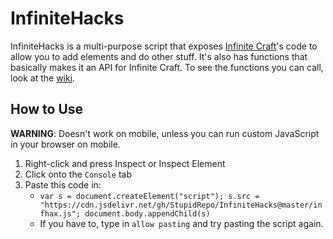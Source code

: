 # InfiniteHacks
InfiniteHacks is a multi-purpose script that exposes [Infinite Craft][ic]'s code to allow you to add elements and do other stuff. It's also has functions that basically makes it an API for Infinite Craft.
To see the functions you can call, look at the [wiki][w].
## How to Use
**WARNING**: Doesn't work on mobile, unless you can run custom JavaScript in your browser on mobile.
1. Right-click and press Inspect or Inspect Element
2. Click onto the `Console` tab
3. Paste this code in:
   - `var s = document.createElement("script"); s.src = "https://cdn.jsdelivr.net/gh/StupidRepo/InfiniteHacks@master/infhax.js"; document.body.appendChild(s)`
   - If you have to, type in `allow pasting` and try pasting the script again.

[ic]: https://neal.fun/infinite-craft
[w]: https://github.com/StupidRepo/InfiniteHacks/wiki
